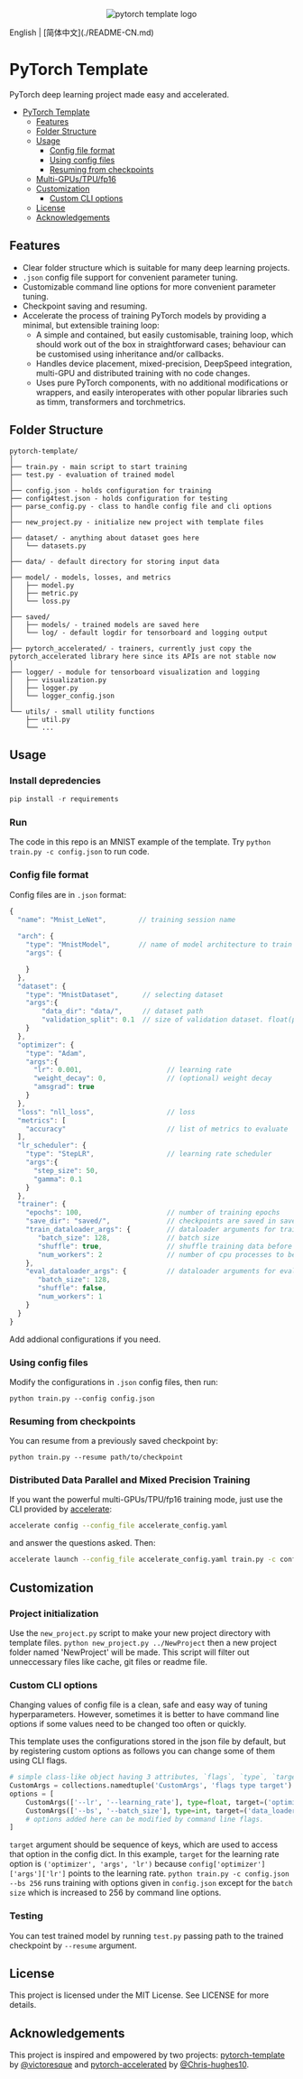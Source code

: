 <p align="center">
  <img src="docs/logo.png" alt="pytorch template logo">
</p>
English | [简体中文](./README-CN.md)

# PyTorch Template
PyTorch deep learning project made easy and accelerated.
<!-- @import "[TOC]" {cmd="toc" depthFrom=1 depthTo=6 orderedList=false} -->

<!-- code_chunk_output -->
* [PyTorch Template](#pytorch-template-project)
	* [Features](#features)
	* [Folder Structure](#folder-structure)
	* [Usage](#usage)
		* [Config file format](#config-file-format)
		* [Using config files](#using-config-files)
		* [Resuming from checkpoints](#resuming-from-checkpoints)
    * [Multi-GPUs/TPU/fp16](#Distributed-Data-Parallel-and-Mixed-Precision-Training)
	* [Customization](#customization)
		* [Custom CLI options](#custom-cli-options)
	* [License](#license)
	* [Acknowledgements](#acknowledgements)

<!-- /code_chunk_output -->

## Features
* Clear folder structure which is suitable for many deep learning projects.
* `.json` config file support for convenient parameter tuning.
* Customizable command line options for more convenient parameter tuning.
* Checkpoint saving and resuming.
* Accelerate the process of training PyTorch models by providing a minimal, but extensible training loop:
  * A simple and contained, but easily customisable, training loop, which should work out of the box in straightforward cases; behaviour can be customised using inheritance and/or callbacks.
  * Handles device placement, mixed-precision, DeepSpeed integration, multi-GPU and distributed training with no code changes.
  * Uses pure PyTorch components, with no additional modifications or wrappers, and easily interoperates with other popular libraries such as timm, transformers and torchmetrics.

## Folder Structure
  ```
  pytorch-template/
  │
  ├── train.py - main script to start training
  ├── test.py - evaluation of trained model
  │
  ├── config.json - holds configuration for training
  ├── config4test.json - holds configuration for testing
  ├── parse_config.py - class to handle config file and cli options
  │
  ├── new_project.py - initialize new project with template files
  │
  ├── dataset/ - anything about dataset goes here
  │   └── datasets.py
  │
  ├── data/ - default directory for storing input data
  │
  ├── model/ - models, losses, and metrics
  │   ├── model.py
  │   ├── metric.py
  │   └── loss.py
  │
  ├── saved/
  │   ├── models/ - trained models are saved here
  │   └── log/ - default logdir for tensorboard and logging output
  │
  ├── pytorch_accelerated/ - trainers, currently just copy the pytorch_accelerated library here since its APIs are not stable now   
  │
  ├── logger/ - module for tensorboard visualization and logging
  │   ├── visualization.py
  │   ├── logger.py
  │   └── logger_config.json
  │  
  └── utils/ - small utility functions
      ├── util.py
      └── ...
  ```

## Usage
### Install depredencies
```py
pip install -r requirements
```
### Run
The code in this repo is an MNIST example of the template.
Try `python train.py -c config.json` to run code.

### Config file format
Config files are in `.json` format:
```javascript
{
  "name": "Mnist_LeNet",        // training session name
  
  "arch": {
    "type": "MnistModel",       // name of model architecture to train
    "args": {

    }                
  },
  "dataset": {
    "type": "MnistDataset",      // selecting dataset
    "args":{
        "data_dir": "data/",     // dataset path
        "validation_split": 0.1  // size of validation dataset. float(portion)
    }
  },
  "optimizer": {
    "type": "Adam",
    "args":{
      "lr": 0.001,                     // learning rate
      "weight_decay": 0,               // (optional) weight decay
      "amsgrad": true
    }
  },
  "loss": "nll_loss",                  // loss
  "metrics": [
    "accuracy"                         // list of metrics to evaluate
  ],                         
  "lr_scheduler": {
    "type": "StepLR",                  // learning rate scheduler
    "args":{
      "step_size": 50,          
      "gamma": 0.1
    }
  },
  "trainer": {
    "epochs": 100,                     // number of training epochs
    "save_dir": "saved/",              // checkpoints are saved in save_dir/models/name
    "train_dataloader_args": {         // dataloader arguments for training
       "batch_size": 128,              // batch size
       "shuffle": true,                // shuffle training data before splitting
       "num_workers": 2                // number of cpu processes to be used for data loading
    },
    "eval_dataloader_args": {          // dataloader arguments for evaluation
       "batch_size": 128, 
       "shuffle": false,
       "num_workers": 1
    }
  }
}
```

Add addional configurations if you need.

### Using config files
Modify the configurations in `.json` config files, then run:

  ```
  python train.py --config config.json
  ```

### Resuming from checkpoints
You can resume from a previously saved checkpoint by:

  ```
  python train.py --resume path/to/checkpoint
  ```

### Distributed Data Parallel and Mixed Precision Training
If you want the powerful multi-GPUs/TPU/fp16 training mode, just use the CLI provided by [accelerate](https://github.com/huggingface/accelerate):
```sh
accelerate config --config_file accelerate_config.yaml
```
and answer the questions asked. Then:
```sh
accelerate launch --config_file accelerate_config.yaml train.py -c config.json
```


## Customization

### Project initialization
Use the `new_project.py` script to make your new project directory with template files.
`python new_project.py ../NewProject` then a new project folder named 'NewProject' will be made.
This script will filter out unneccessary files like cache, git files or readme file. 

### Custom CLI options

Changing values of config file is a clean, safe and easy way of tuning hyperparameters. However, sometimes
it is better to have command line options if some values need to be changed too often or quickly.

This template uses the configurations stored in the json file by default, but by registering custom options as follows
you can change some of them using CLI flags.

  ```python
  # simple class-like object having 3 attributes, `flags`, `type`, `target`.
  CustomArgs = collections.namedtuple('CustomArgs', 'flags type target')
  options = [
      CustomArgs(['--lr', '--learning_rate'], type=float, target=('optimizer', 'args', 'lr')),
      CustomArgs(['--bs', '--batch_size'], type=int, target=('data_loader', 'args', 'batch_size'))
      # options added here can be modified by command line flags.
  ]
  ```
`target` argument should be sequence of keys, which are used to access that option in the config dict. In this example, `target` 
for the learning rate option is `('optimizer', 'args', 'lr')` because `config['optimizer']['args']['lr']` points to the learning rate.
`python train.py -c config.json --bs 256` runs training with options given in `config.json` except for the `batch size`
which is increased to 256 by command line options.

### Testing
You can test trained model by running `test.py` passing path to the trained checkpoint by `--resume` argument.

## License
This project is licensed under the MIT License. See  LICENSE for more details.

## Acknowledgements
This project is inspired and empowered by two projects: [pytorch-template](https://github.com/victoresque/pytorch-template) by [@victoresque](https://github.com/victoresque) and [pytorch-accelerated](https://github.com/Chris-hughes10/pytorch-accelerated) by [@Chris-hughes10](https://github.com/Chris-hughes10).